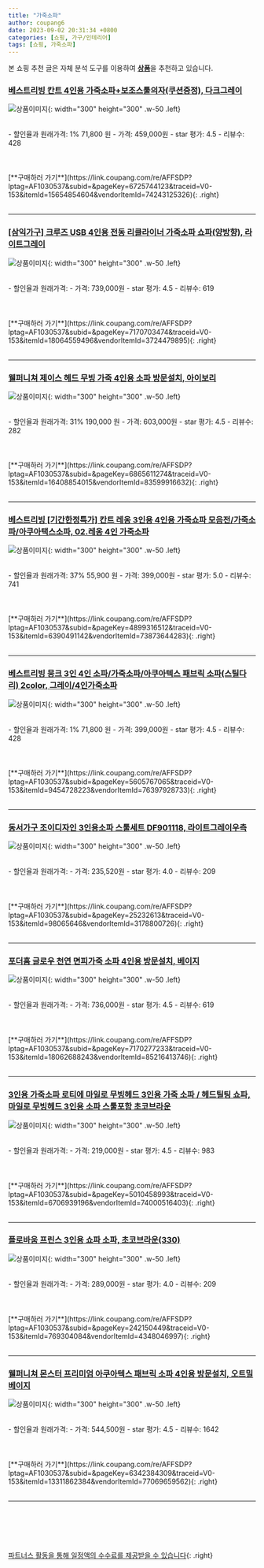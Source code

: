 ```yaml
---
title: "가죽소파"
author: coupang6
date: 2023-09-02 20:31:34 +0800
categories: [쇼핑, 가구/인테리어]
tags: [쇼핑, 가죽소파]
---
```


본 쇼핑 추천 글은 자체 분석 도구를 이용하여 [**상품**](https://link.coupang.com/a/bao1ui)을 추천하고 있습니다.

### [베스트리빙 칸트 4인용 가죽소파+보조스툴의자(쿠션증정), 다크그레이](https://link.coupang.com/re/AFFSDP?lptag=AF1030537&subid=&pageKey=6725744123&traceid=V0-153&itemId=15654854604&vendorItemId=74243125326)

![상품이미지](https://thumbnail9.coupangcdn.com/thumbnails/remote/230x230ex/image/vendor_inventory/854f/1042c72393060acc4b939fe88ef1a6045c418fadf013609fafabd55a25d4.jpg){: width="300" height="300" .w-50 .left}


<br>
- 할인율과 원래가격: 1%  71,800   원
- 가격: 459,000원
- star 평가: 4.5
- 리뷰수: 428
<br>
<br>
<br>
<br>
[**구매하러 가기**](https://link.coupang.com/re/AFFSDP?lptag=AF1030537&subid=&pageKey=6725744123&traceid=V0-153&itemId=15654854604&vendorItemId=74243125326){: .right}
<br>
<br>

---

### [[삼익가구] 크루즈 USB 4인용 전동 리클라이너 가죽소파 쇼파(양방향), 라이트그레이](https://link.coupang.com/re/AFFSDP?lptag=AF1030537&subid=&pageKey=7170703474&traceid=V0-153&itemId=18064559496&vendorItemId=3724479895)

![상품이미지](https://thumbnail10.coupangcdn.com/thumbnails/remote/230x230ex/image/vendor_inventory/5a82/6e57127fffcc612d77b91c15831a508d89cbdc6c52c5adf4db3c0fa12c41.jpg){: width="300" height="300" .w-50 .left}


<br>
- 할인율과 원래가격: 
- 가격: 739,000원
- star 평가: 4.5
- 리뷰수: 619
<br>
<br>
<br>
<br>
[**구매하러 가기**](https://link.coupang.com/re/AFFSDP?lptag=AF1030537&subid=&pageKey=7170703474&traceid=V0-153&itemId=18064559496&vendorItemId=3724479895){: .right}
<br>
<br>

---

### [웰퍼니쳐 제이스 헤드 무빙 가죽 4인용 소파 방문설치, 아이보리](https://link.coupang.com/re/AFFSDP?lptag=AF1030537&subid=&pageKey=6865611274&traceid=V0-153&itemId=16408854015&vendorItemId=83599916632)

![상품이미지](https://thumbnail7.coupangcdn.com/thumbnails/remote/230x230ex/image/rs_quotation_api/ud3pimyz/87c7ac60d41242be86812ad659a6786d.jpg){: width="300" height="300" .w-50 .left}


<br>
- 할인율과 원래가격: 31%  190,000   원
- 가격: 603,000원
- star 평가: 4.5
- 리뷰수: 282
<br>
<br>
<br>
<br>
[**구매하러 가기**](https://link.coupang.com/re/AFFSDP?lptag=AF1030537&subid=&pageKey=6865611274&traceid=V0-153&itemId=16408854015&vendorItemId=83599916632){: .right}
<br>
<br>

---

### [베스트리빙 [기간한정특가] 칸트 레옹 3인용 4인용 가죽쇼파 모음전/가죽소파/아쿠아택스소파, 02.레옹 4인 가죽소파](https://link.coupang.com/re/AFFSDP?lptag=AF1030537&subid=&pageKey=4899316512&traceid=V0-153&itemId=6390491142&vendorItemId=73873644283)

![상품이미지](https://thumbnail10.coupangcdn.com/thumbnails/remote/230x230ex/image/vendor_inventory/f260/8cfa5be24ec0f087d6b7f220f9f60a89fa9c190baf869177996af298eeb2.png){: width="300" height="300" .w-50 .left}


<br>
- 할인율과 원래가격: 37%  55,900   원
- 가격: 399,000원
- star 평가: 5.0
- 리뷰수: 741
<br>
<br>
<br>
<br>
[**구매하러 가기**](https://link.coupang.com/re/AFFSDP?lptag=AF1030537&subid=&pageKey=4899316512&traceid=V0-153&itemId=6390491142&vendorItemId=73873644283){: .right}
<br>
<br>

---

### [베스트리빙 뭉크 3인 4인 소파/가죽소파/아쿠아텍스 패브릭 소파(스틸다리) 2color, 그레이/4인가죽소파](https://link.coupang.com/re/AFFSDP?lptag=AF1030537&subid=&pageKey=5605767065&traceid=V0-153&itemId=9454728223&vendorItemId=76397928733)

![상품이미지](https://thumbnail10.coupangcdn.com/thumbnails/remote/230x230ex/image/vendor_inventory/f63b/f85c315192a6dabba866f4ddec43c4651d764931c6be1d66684bd5a58857.jpg){: width="300" height="300" .w-50 .left}


<br>
- 할인율과 원래가격: 1%  71,800   원
- 가격: 399,000원
- star 평가: 4.5
- 리뷰수: 428
<br>
<br>
<br>
<br>
[**구매하러 가기**](https://link.coupang.com/re/AFFSDP?lptag=AF1030537&subid=&pageKey=5605767065&traceid=V0-153&itemId=9454728223&vendorItemId=76397928733){: .right}
<br>
<br>

---

### [동서가구 조이디자인 3인용소파 스툴세트 DF901118, 라이트그레이우측](https://link.coupang.com/re/AFFSDP?lptag=AF1030537&subid=&pageKey=25232613&traceid=V0-153&itemId=98065646&vendorItemId=3178800726)

![상품이미지](https://thumbnail6.coupangcdn.com/thumbnails/remote/230x230ex/image/vendor_inventory/7793/a4cdd7064bad7d75450c71b3f74f8dfc69d2b2b11d4730e1cb370c06376a.jpg){: width="300" height="300" .w-50 .left}


<br>
- 할인율과 원래가격: 
- 가격: 235,520원
- star 평가: 4.0
- 리뷰수: 209
<br>
<br>
<br>
<br>
[**구매하러 가기**](https://link.coupang.com/re/AFFSDP?lptag=AF1030537&subid=&pageKey=25232613&traceid=V0-153&itemId=98065646&vendorItemId=3178800726){: .right}
<br>
<br>

---

### [포더홈 글로우 천연 면피가죽 소파 4인용 방문설치, 베이지](https://link.coupang.com/re/AFFSDP?lptag=AF1030537&subid=&pageKey=7170277233&traceid=V0-153&itemId=18062688243&vendorItemId=85216413746)

![상품이미지](https://thumbnail9.coupangcdn.com/thumbnails/remote/230x230ex/image/rs_quotation_api/lm5lhapy/02f8392e76214ee5be5ab108ddce0682.jpg){: width="300" height="300" .w-50 .left}


<br>
- 할인율과 원래가격: 
- 가격: 736,000원
- star 평가: 4.5
- 리뷰수: 619
<br>
<br>
<br>
<br>
[**구매하러 가기**](https://link.coupang.com/re/AFFSDP?lptag=AF1030537&subid=&pageKey=7170277233&traceid=V0-153&itemId=18062688243&vendorItemId=85216413746){: .right}
<br>
<br>

---

### [3인용 가죽소파 로티에 마일로 무빙헤드 3인용 가죽 소파 / 헤드틸팅 쇼파, 마일로 무빙헤드 3인용 소파 스툴포함 초코브라운](https://link.coupang.com/re/AFFSDP?lptag=AF1030537&subid=&pageKey=5010458993&traceid=V0-153&itemId=6706939196&vendorItemId=74000516403)

![상품이미지](https://thumbnail9.coupangcdn.com/thumbnails/remote/230x230ex/image/vendor_inventory/c977/aad360ea89d15b117045069742a6663f28e39f183ee4915cb7b6ef2abd13.jpg){: width="300" height="300" .w-50 .left}


<br>
- 할인율과 원래가격: 
- 가격: 219,000원
- star 평가: 4.5
- 리뷰수: 983
<br>
<br>
<br>
<br>
[**구매하러 가기**](https://link.coupang.com/re/AFFSDP?lptag=AF1030537&subid=&pageKey=5010458993&traceid=V0-153&itemId=6706939196&vendorItemId=74000516403){: .right}
<br>
<br>

---

### [플로바움 프린스 3인용 쇼파 소파, 초코브라운(330)](https://link.coupang.com/re/AFFSDP?lptag=AF1030537&subid=&pageKey=242150449&traceid=V0-153&itemId=769304084&vendorItemId=4348046997)

![상품이미지](https://thumbnail6.coupangcdn.com/thumbnails/remote/230x230ex/image/vendor_inventory/6804/acfbb55188e263839d3ab2bfaf5d139bb7b7f3d676751f63b1bf5ba47b81.jpg){: width="300" height="300" .w-50 .left}


<br>
- 할인율과 원래가격: 
- 가격: 289,000원
- star 평가: 4.0
- 리뷰수: 209
<br>
<br>
<br>
<br>
[**구매하러 가기**](https://link.coupang.com/re/AFFSDP?lptag=AF1030537&subid=&pageKey=242150449&traceid=V0-153&itemId=769304084&vendorItemId=4348046997){: .right}
<br>
<br>

---

### [웰퍼니쳐 몬스터 프리미엄 아쿠아텍스 패브릭 소파 4인용 방문설치, 오트밀베이지](https://link.coupang.com/re/AFFSDP?lptag=AF1030537&subid=&pageKey=6342384309&traceid=V0-153&itemId=13311862384&vendorItemId=77069659562)

![상품이미지](https://thumbnail7.coupangcdn.com/thumbnails/remote/230x230ex/image/retail/images/2366217951462966-230ed699-3c0f-4a0a-b3f1-21b5ef5af183.jpg){: width="300" height="300" .w-50 .left}


<br>
- 할인율과 원래가격: 
- 가격: 544,500원
- star 평가: 4.5
- 리뷰수: 1642
<br>
<br>
<br>
<br>
[**구매하러 가기**](https://link.coupang.com/re/AFFSDP?lptag=AF1030537&subid=&pageKey=6342384309&traceid=V0-153&itemId=13311862384&vendorItemId=77069659562){: .right}
<br>
<br>

---
<br><br><br><br><br> [파트너스 활동을 통해 일정액의 수수료를 제공받을 수 있습니다](https://link.coupang.com/a/bao1ui){: .right}